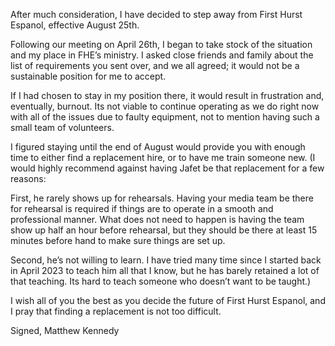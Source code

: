 After much consideration, I have decided to step away from First Hurst Espanol, effective August 25th. 

 Following our meeting on April 26th, I began to take stock of the situation and my place in FHE’s ministry. I asked close friends and family about the list of requirements you sent over, and we all agreed; it would not be a sustainable position for me to accept. 

 If I had chosen to stay in my position there, it would result in frustration and, eventually, burnout. Its not viable to continue operating as we do right now with all of the issues due to faulty equipment, not to mention having such a small team of volunteers. 

 I figured staying until the end of August would provide you with enough time to either find a replacement hire, or to have me train someone new. (I would highly recommend against having Jafet be that replacement for a few reasons: 

 First, he rarely shows up for rehearsals. Having your media team be there for rehearsal is required if things are to operate in a smooth and professional manner. What does not need to happen is having the team show up half an hour before rehearsal, but they should be there at least 15 minutes before hand to make sure things are set up. 

Second, he’s not willing to learn. I have tried many time since I started back in April 2023 to teach him all that I know, but he has barely retained a lot of that teaching. Its hard to teach someone who doesn’t want to be taught.)

 I wish all of you the best as you decide the future of First Hurst Espanol, and I pray that finding a replacement is not too difficult. 

Signed, 
Matthew Kennedy